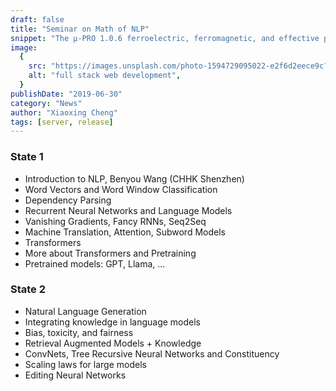 ```yaml
---
draft: false
title: "Seminar on Math of NLP"
snippet: "The μ-PRO 1.0.6 ferroelectric, ferromagnetic, and effective property modules are available now."
image:
  {
    src: "https://images.unsplash.com/photo-1594729095022-e2f6d2eece9c?crop=entropy&cs=tinysrgb&fit=max&fm=jpg&ixid=MnwxfDB8MXxyYW5kb218MHx8Y29kZXx8fHx8fDE2Nzg4OTQ2MDc&ixlib=rb-4.0.3&q=80&w=1080",
    alt: "full stack web development",
  }
publishDate: "2019-06-30"
category: "News"
author: "Xiaoxing Cheng"
tags: [server, release]
---
```


### **State 1**
* Introduction to NLP, Benyou Wang (CHHK Shenzhen)  
* Word Vectors and Word Window Classification  
* Dependency Parsing  
* Recurrent Neural Networks and Language Models  
* Vanishing Gradients, Fancy RNNs, Seq2Seq  
* Machine Translation, Attention, Subword Models  
* Transformers  
* More about Transformers and Pretraining  
* Pretrained models: GPT, Llama, …  

### **State 2**
* Natural Language Generation  
* Integrating knowledge in language models  
* Bias, toxicity, and fairness  
* Retrieval Augmented Models + Knowledge  
* ConvNets, Tree Recursive Neural Networks and Constituency  
* Scaling laws for large models  
* Editing Neural Networks  
